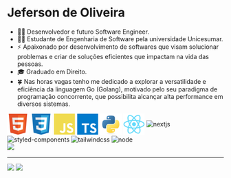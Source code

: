 <h1> Jeferson de Oliveira</h1>
<ul>
  <li> 👨‍💻 Desenvolvedor e futuro Software Engineer.</li>
  <li> 👨‍🎓 Estudante de Engenharia de Software pela universidade Unicesumar.</li>
  <li> ⚡ Apaixonado por desenvolvimento de softwares que visam solucionar problemas e criar de soluções eficientes que impactam na vida das pessoas.</li>
  <li> 🎓 Graduado em Direito.</li>
  <li> 🍀 Nas horas vagas tenho me dedicado a explorar a versatilidade e eficiência da linguagem Go (Golang), motivado pelo seu paradigma de programação concorrente, que possibilita alcançar alta performance em diversos sistemas.</li>
</ul>  
<div style="display: inline_block">
  <img align="center" alt="html" height="50" width="50" src="https://raw.githubusercontent.com/devicons/devicon/master/icons/html5/html5-original.svg">
  <img align="center" alt="css" height="50" width="50" src="https://raw.githubusercontent.com/devicons/devicon/master/icons/css3/css3-original.svg">
  <img align="center" alt="javascript" height="50" width="50" src="https://raw.githubusercontent.com/devicons/devicon/master/icons/javascript/javascript-plain.svg">
  <img align="center" alt="typescript" height="50" width="50" src="https://raw.githubusercontent.com/devicons/devicon/master/icons/typescript/typescript-plain.svg">
  <img align="center" alt="python" height="50" width="50" src="https://raw.githubusercontent.com/devicons/devicon/master/icons/python/python-original.svg">
  <img align="center" alt="react" height="50" width="50" src="https://raw.githubusercontent.com/devicons/devicon/master/icons/react/react-original.svg">
  <img align="center" alt="nextjs" height="80" width="80" src="https://cdn.jsdelivr.net/gh/devicons/devicon/icons/nextjs/nextjs-original-wordmark.svg" />
  <img align="center" alt="styled-components" height="50" width="50" src="https://raw.githubusercontent.com/styled-components/brand/master/styled-components.png" />
  <img align="center" alt="tailwindcss" height="100" width="100" src="https://cdn.jsdelivr.net/gh/devicons/devicon/icons/tailwindcss/tailwindcss-original-wordmark.svg" />
  <img align="center" alt="node" height="80" width="80"src="https://cdn.jsdelivr.net/gh/devicons/devicon/icons/nodejs/nodejs-original-wordmark.svg" />
<br />
<img height="180em" src="https://github-readme-stats.vercel.app/api/top-langs/?username=jefoli&layout=compact&title_color=778899&text_color=008B8B&hide=java&bg_color=FFF&text_bold=900&count_private=true"/>
<hr>
<div style="display: inline_block">
  <a href="https://www.instagram.com/jhefersonoliveira/" target="_blank"><img src="https://img.shields.io/badge/Instagram-E4405F?style=for-the-badge&logo=instagram&logoColor=white" target="_blank"></a> 
  <a href="https://www.linkedin.com/in/jefersonoliveirasro/" target="_blank"><img src="https://img.shields.io/badge/-LinkedIn-%230077B5?style=for-the-badge&logo=linkedin&logoColor=white" ></a>
</div>
  



  

  

